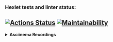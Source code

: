### Hexlet tests and linter status:
[![Actions Status](https://github.com/aleksandr-pronichev/java-project-61/actions/workflows/hexlet-check.yml/badge.svg)](https://github.com/aleksandr-pronichev/java-project-61/actions)
[![Maintainability](https://api.codeclimate.com/v1/badges/71de738da0be378eb55e/maintainability)](https://codeclimate.com/github/aleksandr-pronichev/java-project-61/maintainability)
---
<details>
  <summary><strong>Asciinema Recordings</strong></summary>

- Even Win [![asciicast](https://asciinema.org/a/S35NOjUbxUupMEs9dnKLN1ll3.svg)](https://asciinema.org/a/S35NOjUbxUupMEs9dnKLN1ll3)
- Even Loss [![asciicast](https://asciinema.org/a/Z1wYtB1nAMnbYqJ0BR3477TkL.svg)](https://asciinema.org/a/Z1wYtB1nAMnbYqJ0BR3477TkL)
- Calc Win [![asciicast](https://asciinema.org/a/v6A2KueSSaV2pbnKgIoHPGcp9.svg)](https://asciinema.org/a/v6A2KueSSaV2pbnKgIoHPGcp9)
- Calc Loss [![asciicast](https://asciinema.org/a/ncdA8nlGFjwIGkGYgvQPHPU7m.svg)](https://asciinema.org/a/ncdA8nlGFjwIGkGYgvQPHPU7m)
- GCD Win [![asciicast](https://asciinema.org/a/g3cgPBqDIjXDKvUoVDVbomhiL.svg)](https://asciinema.org/a/g3cgPBqDIjXDKvUoVDVbomhiL)
- GCD Loss [![asciicast](https://asciinema.org/a/2M96cCjSheGqw26O6pX0O3bbu.svg)](https://asciinema.org/a/2M96cCjSheGqw26O6pX0O3bbu)
- Progression Win [![asciicast](https://asciinema.org/a/XBYs1SeCPS24qUuKZ4sQkRNcr.svg)](https://asciinema.org/a/XBYs1SeCPS24qUuKZ4sQkRNcr)
- Progression Loss [![asciicast](https://asciinema.org/a/XpR61UnNF0szyclC7aADfjtYW.svg)](https://asciinema.org/a/XpR61UnNF0szyclC7aADfjtYW)
- Prime Win [![asciicast](https://asciinema.org/a/6XmIJAETIzZlZ4CNfqP1UZsSn.svg)](https://asciinema.org/a/6XmIJAETIzZlZ4CNfqP1UZsSn)
- Prime Loss [![asciicast](https://asciinema.org/a/WOQs3zx1J3HRQ9oc2DyHfERZT.svg)](https://asciinema.org/a/WOQs3zx1J3HRQ9oc2DyHfERZT)

</details>